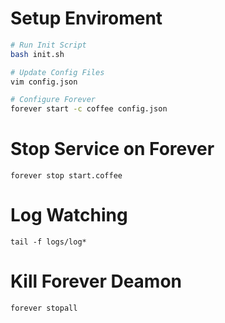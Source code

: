 # Setup Enviroment

``` bash
# Run Init Script
bash init.sh

# Update Config Files
vim config.json

# Configure Forever
forever start -c coffee config.json
```

# Stop Service on Forever
```
forever stop start.coffee
```

# Log Watching
```
tail -f logs/log*
```

# Kill Forever Deamon
```
forever stopall
```
